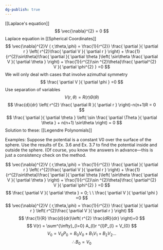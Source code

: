 ```yaml
---
dg-publish: true
---
```

[[Laplace's equation]]
$$
\vec{\nabla}^{2} = 0
$$
Laplace equation in [[Spherical Coordinates]]
$$
\vec{\nabla}^{2}V ( r,\theta,\phi) = \frac{1}{r^{2}} \frac{ \partial  }{ \partial r } \left( r^{2}\frac{ \partial V }{ \partial r }  \right) + \frac{1}{r^{2}\sin\theta}\frac{ \partial  }{ \partial \theta }\left( \sin\theta \frac{ \partial V }{ \partial \theta }  \right) + \frac{1}{r^{2}\sin ^{2}\theta}\frac{ \partial^{2} V }{ \partial \phi^{2} } =0
$$
We will only deal with cases that involve azimuthal symmetry
$$
\frac{ \partial V }{ \partial \phi } =0
$$
Use separation of variables 
$$
V(r,\theta)= R(r)\Theta(\theta)
$$
$$
\frac{d}{dr} \left( r^{2} \frac{ \partial R }{ \partial r }  \right)-n(n+1)R = 0
$$
$$
\frac{ \partial  }{ \partial \theta } \left( \sin \frac{ \partial \Theta }{ \partial \theta } + n(n+1) \sin\theta \right) = 0
$$
Solution to these: [[Legendre Polynomials]]


Examples: 
Suppose the potential is a constant V0 over the surface of the sphere. Use the results of Ex. 3.6 and Ex. 3.7 to find the potential inside and outside the sphere. (Of course, you know the answers in advance—this is just a consistency check on the method.

$$
\vec{\nabla}^{2}V ( r,\theta,\phi) = \frac{1}{r^{2}} \frac{ \partial  }{ \partial r } \left( r^{2}\frac{ \partial V }{ \partial r }  \right) + \frac{1}{r^{2}\sin\theta}\frac{ \partial  }{ \partial \theta }\left( \sin\theta \frac{ \partial V }{ \partial \theta }  \right) + \frac{1}{r^{2}\sin ^{2}\theta}\frac{ \partial^{2} V }{ \partial \phi^{2} } =0
$$
$$
\frac{ \partial V }{ \partial \theta } = 0;  \ \ \frac{ \partial V }{ \partial \phi }  =0
$$
$$
\vec{\nabla}^{2}V ( r,\theta,\phi) = \frac{1}{r^{2}} \frac{ \partial  }{ \partial r } \left( r^{2}\frac{ \partial V }{ \partial r }  \right) 
$$
$$
\frac{1}{R} \frac{d}{dr}\left( r^{2} \frac{dR}{dr} \right)=0
$$
$$
V(r) = \sum^{\infty}_{l=0} A_{l}r ^{l}P_{l} = V_{0}
$$
$$
V_{0}= V_{0}P_{0} = B_{0}V_{0} + B_{1}V_{1} + B_{2}V_{2}\dots
$$
$$
\therefore B_{0} = V_{0}
$$











